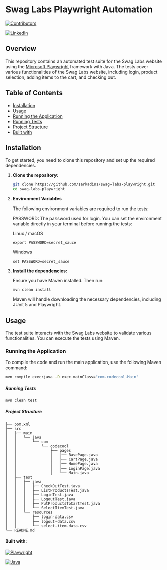 # Swag Labs Playwright Automation

[![Contributors][contributors-shield]][contributors-url]

[![LinkedIn][linkedin-shield]][linkedin-url]

## Overview

This repository contains an automated test suite for the Swag Labs website using
the [Microsoft Playwright](https://playwright.dev/java/docs/intro) framework with Java. The tests cover various
functionalities of the Swag Labs website, including login, product selection, adding items to the cart, and checking
out.

## Table of Contents

- [Installation](#installation)
- [Usage](#usage)
- [Running the Application](#running-the-application)
- [Running Tests](#running-tests)
- [Project Structure](#project-structure)
- [Built with](#built-with)


## Installation

To get started, you need to clone this repository and set up the required dependencies.

1. **Clone the repository:**

    ```bash
    git clone https://github.com/sarkadins/swag-labs-playwright.git
    cd swag-labs-playwright
    ```

2. **Environment Variables**

   The following environment variables are required to run the tests:

   PASSWORD: The password used for login. You can set the environment variable directly in your terminal before running the tests:
   

   Linux / macOS
   ```
   export PASSWORD=secret_sauce
   ```
   Windows
   ```
   set PASSWORD=secret_sauce
   ```

3. **Install the dependencies:**

   Ensure you have Maven installed. Then run:

    ```bash
    mvn clean install
    ```

   Maven will handle downloading the necessary dependencies, including JUnit 5 and Playwright.

## Usage

The test suite interacts with the Swag Labs website to validate various functionalities. You can execute the tests using
Maven.

### Running the Application

To compile the code and run the main application, use the following Maven command:

   ```bash
   mvn compile exec:java -D exec.mainClass="com.codecool.Main"
   ```

##### Running Tests

   ```bash
   mvn clean test
   ```

##### Project Structure

```
├── pom.xml                
├── src
│   ├── main
│   │   └── java
│   │       └── com
│   │           └── codecool
│   │               ├── pages
│   │               │   ├── BasePage.java
│   │               │   ├── CartPage.java
│   │               │   ├── HomePage.java
│   │               │   ├── LoginPage.java
│   │               │   └── Main.java
│   ├── test
│   │   ├── java
│   │   │   ├── CheckOutTest.java
│   │   │   ├── ListProductsTest.java
│   │   │   ├── LoginTest.java
│   │   │   ├── LogoutTest.java
│   │   │   ├── PutProductsToCartTest.java
│   │   │   └── SelectItemTest.java
│   │   └── resources
│   │       ├── login-data.csv
│   │       ├── logout-data.csv
│   │       └── select-item-data.csv
└── README.md
```
#### Built with:

[![Playwright][playwright-shield]][playwright-url]

[![Java][java-shield]][java-url]

[contributors-shield]: https://img.shields.io/github/contributors/sarkadins/swag-labs-playwright
[contributors-url]: https://github.com/sarkadins/swag-labs-playwright/graphs/contributors
[linkedin-shield]: https://img.shields.io/badge/LinkedIn-0077B5?style=for-the-badge&logo=linkedin&logoColor=white
[linkedin-url]: https://www.linkedin.com/in/soma-sarkadi-nagy/
[playwright-shield]: https://img.shields.io/badge/Playwright-end_to_end_tests-blue
[playwright-url]: https://playwright.dev/
[java-shield]: https://img.shields.io/badge/Java-ED8B00?style=for-the-badge&logo=openjdk&logoColor=white
[java-url]: https://www.java.com/en/
